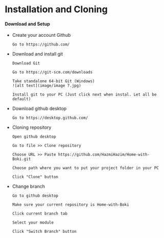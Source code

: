 # Installation and Cloning

#### Download and Setup

- Create your account Github
   ```
   Go to https://github.com/
   ```

- Download and install git
   ```
   Download Git
   ```
   ```
   Go to https://git-scm.com/downloads
   ```
   ```
   Take standalone 64-bit Git (Windows)
   ![alt text](image/image 7.jpg)
   ```
   ```
   Install git to your PC (Just click next when instal. Let all be default)
   ```
   
- Download github desktop
   ```
   Go to https://desktop.github.com/
   ```

- Cloning repository
   ```
   Open github desktop
   ```
   ```
   Go to file >> Clone repository
   ```
   ```
   Choose URL >> Paste https://github.com/HazmiHazim/Home-with-Boki.git
   ```
   ```
   Choose path where you want to put your project folder in your PC
   ```
   ```
   Click "Clone" button
   ```

- Change branch
   ```
   Go to github desktop
   ```
   ```
   Make sure your current repository is Home-with-Boki
   ```
   ```
   Click current branch tab
   ```
   ```
   Select your module
   ```
   ```
   Click "Switch Branch" button
   ```